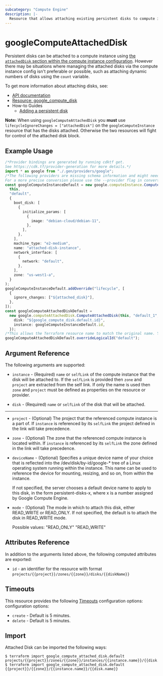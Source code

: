 ```yaml
---
subcategory: "Compute Engine"
description: |-
  Resource that allows attaching existing persistent disks to compute instances.
---
```


# googleComputeAttachedDisk

Persistent disks can be attached to a compute instance using [the `attachedDisk`
section within the compute instance configuration](https://registry.terraform.io/providers/hashicorp/google/latest/docs/resources/compute_instance#attached_disk).
However there may be situations where managing the attached disks via the compute
instance config isn't preferable or possible, such as attaching dynamic
numbers of disks using the `count` variable.

To get more information about attaching disks, see:

* [API documentation](https://cloud.google.com/compute/docs/reference/rest/v1/instances/attachDisk)
* [Resource: google\_compute\_disk](https://registry.terraform.io/providers/hashicorp/google/latest/docs/resources/compute_disk)
* How-to Guides
  * [Adding a persistent disk](https://cloud.google.com/compute/docs/disks/add-persistent-disk)

**Note:** When using `googleComputeAttachedDisk` you **must** use `lifecycleIgnoreChanges = ["attachedDisk"]` on the `googleComputeInstance` resource that has the disks attached. Otherwise the two resources will fight for control of the attached disk block.

## Example Usage

```typescript
/*Provider bindings are generated by running cdktf get.
See https://cdk.tf/provider-generation for more details.*/
import * as google from "./.gen/providers/google";
/*The following providers are missing schema information and might need manual adjustments to synthesize correctly: google.
For a more precise conversion please use the --provider flag in convert.*/
const googleComputeInstanceDefault = new google.computeInstance.ComputeInstance(
  this,
  "default",
  {
    boot_disk: [
      {
        initialize_params: [
          {
            image: "debian-cloud/debian-11",
          },
        ],
      },
    ],
    machine_type: "e2-medium",
    name: "attached-disk-instance",
    network_interface: [
      {
        network: "default",
      },
    ],
    zone: "us-west1-a",
  }
);
googleComputeInstanceDefault.addOverride("lifecycle", [
  {
    ignore_changes: ["${attached_disk}"],
  },
]);
const googleComputeAttachedDiskDefault =
  new google.computeAttachedDisk.ComputeAttachedDisk(this, "default_1", {
    disk: "${google_compute_disk.default.id}",
    instance: googleComputeInstanceDefault.id,
  });
/*This allows the Terraform resource name to match the original name. You can remove the call if you don't need them to match.*/
googleComputeAttachedDiskDefault.overrideLogicalId("default");

```

## Argument Reference

The following arguments are supported:

*   `instance` -
    (Required)
    `name` or `selfLink` of the compute instance that the disk will be attached to.
    If the `selfLink` is provided then `zone` and `project` are extracted from the
    self link. If only the name is used then `zone` and `project` must be defined
    as properties on the resource or provider.

*   `disk` -
    (Required)
    `name` or `selfLink` of the disk that will be attached.

***

*   `project` -
    (Optional)
    The project that the referenced compute instance is a part of. If `instance` is referenced by its
    `selfLink` the project defined in the link will take precedence.

*   `zone` -
    (Optional)
    The zone that the referenced compute instance is located within. If `instance` is referenced by its
    `selfLink` the zone defined in the link will take precedence.

*   `deviceName` -
    (Optional)
    Specifies a unique device name of your choice that is
    reflected into the /dev/disk/by-id/google-\* tree of a Linux operating
    system running within the instance. This name can be used to
    reference the device for mounting, resizing, and so on, from within
    the instance.

    If not specified, the server chooses a default device name to apply
    to this disk, in the form persistent-disks-x, where x is a number
    assigned by Google Compute Engine.

*   `mode` -
    (Optional)
    The mode in which to attach this disk, either READ\_WRITE or
    READ\_ONLY. If not specified, the default is to attach the disk in
    READ\_WRITE mode.

    Possible values:
    "READ\_ONLY"
    "READ\_WRITE"

## Attributes Reference

In addition to the arguments listed above, the following computed attributes are exported:

* `id` - an identifier for the resource with format `projects/{{project}}/zones/{{zone}}/disks/{{diskName}}`

## Timeouts

This resource provides the following
[Timeouts](https://developer.hashicorp.com/terraform/plugin/sdkv2/resources/retries-and-customizable-timeouts) configuration options: configuration options:

* `create` - Default is 5 minutes.
* `delete` - Default is 5 minutes.

## Import

Attached Disk can be imported the following ways:

```console
$ terraform import google_compute_attached_disk.default projects/{{project}}/zones/{{zone}}/instances/{{instance.name}}/{{disk.name}}
$ terraform import google_compute_attached_disk.default {{project}}/{{zone}}/{{instance.name}}/{{disk.name}}
```

